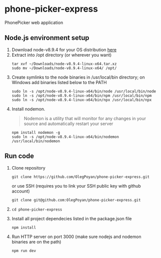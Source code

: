 # phone-picker-express
PhonePicker web application

## Node.js environment setup
1. Download node-v8.9.4 for your OS distribution [here](https://nodejs.org/en/download/)
2. Extract into /opt directory (or wherever you want)
    ```
    tar xvf ~/Downloads/node-v8.9.4-linux-x64.tar.xz
    sudo mv ~/Downloads/node-v8.9.4-linux-x64/ /opt/
    ```
3. Create symlinks to the node binaries in /usr/local/bin directory; on Windows add binaries listed below to the PATH
    ```
    sudo ln -s /opt/node-v8.9.4-linux-x64/bin/node /usr/local/bin/node
    sudo ln -s /opt/node-v8.9.4-linux-x64/bin/npm /usr/local/bin/npm
    sudo ln -s /opt/node-v8.9.4-linux-x64/bin/npx /usr/local/bin/npx
    ```
4. Install nodemon.
    >Nodemon is a utility that will monitor for any changes in your source and automatically restart your server
    ```
    npm install nodemon -g
    sudo ln -s /opt/node-v8.9.4-linux-x64/bin/nodemon /usr/local/bin/nodemon
    ```

## Run code
1. Clone repository

    `git clone https://github.com/OlegPoyan/phone-picker-express.git`

    or use SSH (requires you to link your SSH public key with github account)

    `git clone git@github.com:OlegPoyan/phone-picker-express.git`
2. `cd phone-picker-express`
3. Install all project dependecies listed in the package.json file

    `npm install`

4. Run HTTP server on port 3000 (make sure nodejs and nodemon binaries are on the path)

    `npm run dev`
